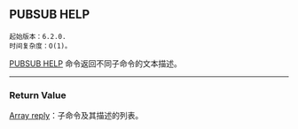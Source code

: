 ## PUBSUB HELP

    起始版本：6.2.0.
    时间复杂度：O(1)。

[PUBSUB HELP](PUBSUB%20HELP.md) 命令返回不同子命令的文本描述。

---

### Return Value

[Array reply](../topics/protocol.md#resp-arrays)：子命令及其描述的列表。